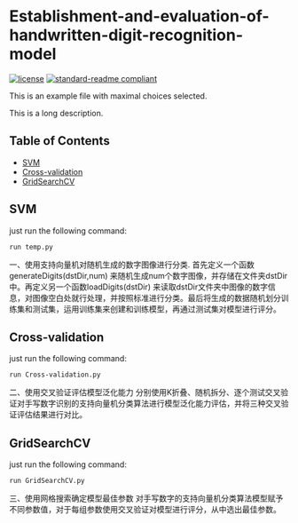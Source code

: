 # Establishment-and-evaluation-of-handwritten-digit-recognition-model

[![license](https://camo.githubusercontent.com/4738d430387c93da0d49ef0428a7c7ddae18e81eaff99a014996d4f6b30fd3ef/68747470733a2f2f696d672e736869656c64732e696f2f6769746875622f6c6963656e73652f3a757365722f3a7265706f2e737667)](https://github.com/RichardLitt/standard-readme/blob/main/example-readmes/LICENSE) [![standard-readme compliant](https://camo.githubusercontent.com/f116695412df39ab3c98d8291befdb93af123f56aecc79fff4b20c410a5b54c7/68747470733a2f2f696d672e736869656c64732e696f2f62616467652f726561646d652532307374796c652d7374616e646172642d627269676874677265656e2e7376673f7374796c653d666c61742d737175617265)](https://github.com/RichardLitt/standard-readme)

This is an example file with maximal choices selected.

This is a long description.

## Table of Contents

- [SVM](#SVM)
- [Cross-validation](#Cross-validation)
- [GridSearchCV](#GridSearchCV)


## SVM

just run the following command:

```
run temp.py
```

一、使用支持向量机对随机生成的数字图像进行分类.
首先定义一个函数 generateDigits(dstDir,num) 来随机生成num个数字图像，并存储在文件夹dstDir中。再定义另一个函数loadDigits(dstDir) 来读取dstDir文件夹中图像的数字信息，对图像空白处就行处理，并按照标准进行分类。最后将生成的数据随机划分训练集和测试集，运用训练集来创建和训练模型，再通过测试集对模型进行评分。





## Cross-validation

just run the following command:

```
run Cross-validation.py
```
二、使用交叉验证评估模型泛化能力
分别使用K折叠、随机拆分、逐个测试交叉验证对手写数字识别的支持向量机分类算法进行模型泛化能力评估，并将三种交叉验证评估结果进行对比。



## GridSearchCV

just run the following command:

```
run GridSearchCV.py
```

三、使用网格搜索确定模型最佳参数
对手写数字的支持向量机分类算法模型赋予不同参数值，对于每组参数使用交叉验证对模型进行评分，从中选出最佳参数。


